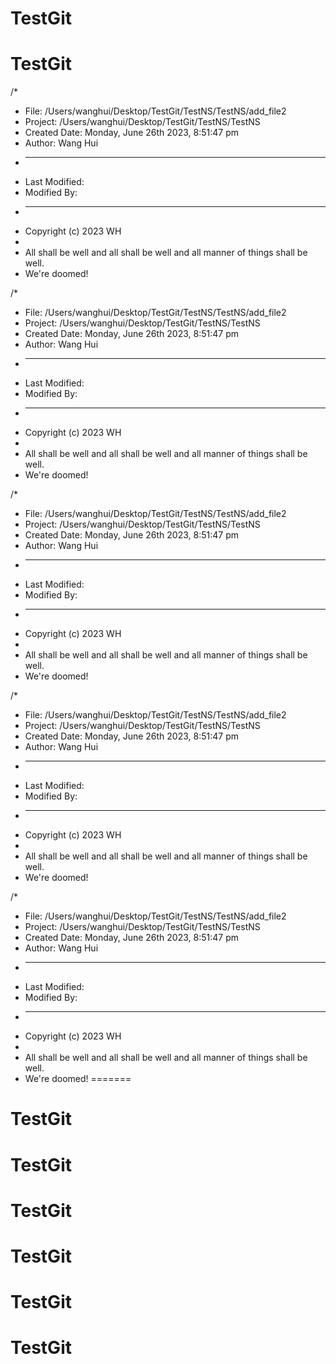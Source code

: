 # TestGit

# TestGit



/*
 * File: /Users/wanghui/Desktop/TestGit/TestNS/TestNS/add_file2
 * Project: /Users/wanghui/Desktop/TestGit/TestNS/TestNS
 * Created Date: Monday, June 26th 2023, 8:51:47 pm
 * Author: Wang Hui
 * -----
 * Last Modified:
 * Modified By:
 * -----
 * Copyright (c) 2023 WH
 *
 * All shall be well and all shall be well and all manner of things shall be well.
 * We're doomed!

/*
 * File: /Users/wanghui/Desktop/TestGit/TestNS/TestNS/add_file2
 * Project: /Users/wanghui/Desktop/TestGit/TestNS/TestNS
 * Created Date: Monday, June 26th 2023, 8:51:47 pm
 * Author: Wang Hui
 * -----
 * Last Modified:
 * Modified By:
 * -----
 * Copyright (c) 2023 WH
 *
 * All shall be well and all shall be well and all manner of things shall be well.
 * We're doomed!

/*
 * File: /Users/wanghui/Desktop/TestGit/TestNS/TestNS/add_file2
 * Project: /Users/wanghui/Desktop/TestGit/TestNS/TestNS
 * Created Date: Monday, June 26th 2023, 8:51:47 pm
 * Author: Wang Hui
 * -----
 * Last Modified:
 * Modified By:
 * -----
 * Copyright (c) 2023 WH
 *
 * All shall be well and all shall be well and all manner of things shall be well.
 * We're doomed!

/*
 * File: /Users/wanghui/Desktop/TestGit/TestNS/TestNS/add_file2
 * Project: /Users/wanghui/Desktop/TestGit/TestNS/TestNS
 * Created Date: Monday, June 26th 2023, 8:51:47 pm
 * Author: Wang Hui
 * -----
 * Last Modified:
 * Modified By:
 * -----
 * Copyright (c) 2023 WH
 *
 * All shall be well and all shall be well and all manner of things shall be well.
 * We're doomed!

/*
 * File: /Users/wanghui/Desktop/TestGit/TestNS/TestNS/add_file2
 * Project: /Users/wanghui/Desktop/TestGit/TestNS/TestNS
 * Created Date: Monday, June 26th 2023, 8:51:47 pm
 * Author: Wang Hui
 * -----
 * Last Modified:
 * Modified By:
 * -----
 * Copyright (c) 2023 WH
 *
 * All shall be well and all shall be well and all manner of things shall be well.
 * We're doomed!
=======
# TestGit


# TestGit


# TestGit


# TestGit


# TestGit

# TestGit
